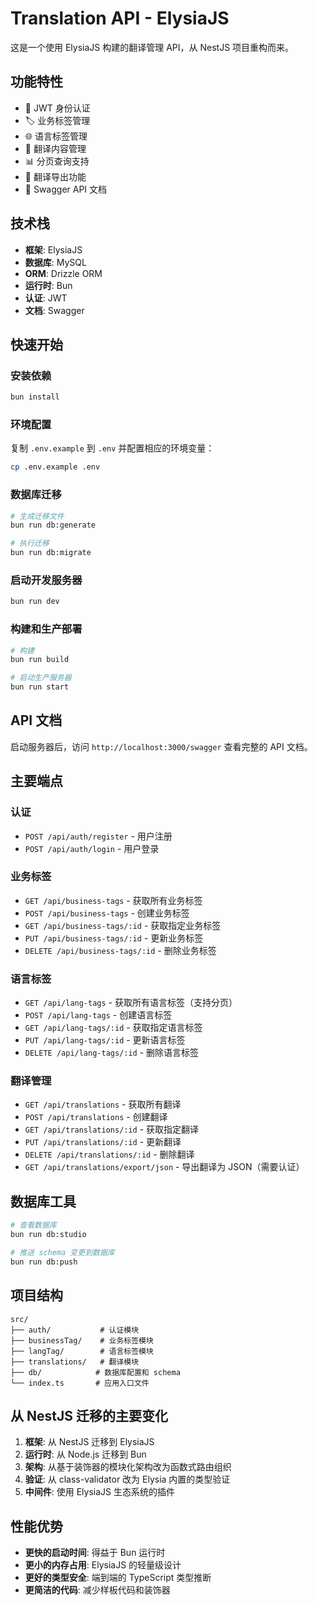 # Translation API - ElysiaJS

这是一个使用 ElysiaJS 构建的翻译管理 API，从 NestJS 项目重构而来。

## 功能特性

- 🔐 JWT 身份认证
- 🏷️ 业务标签管理
- 🌐 语言标签管理
- 📝 翻译内容管理
- 📊 分页查询支持
- 📁 翻译导出功能
- 📖 Swagger API 文档

## 技术栈

- **框架**: ElysiaJS
- **数据库**: MySQL
- **ORM**: Drizzle ORM
- **运行时**: Bun
- **认证**: JWT
- **文档**: Swagger

## 快速开始

### 安装依赖

```bash
bun install
```

### 环境配置

复制 `.env.example` 到 `.env` 并配置相应的环境变量：

```bash
cp .env.example .env
```

### 数据库迁移

```bash
# 生成迁移文件
bun run db:generate

# 执行迁移
bun run db:migrate
```

### 启动开发服务器

```bash
bun run dev
```

### 构建和生产部署

```bash
# 构建
bun run build

# 启动生产服务器
bun run start
```

## API 文档

启动服务器后，访问 `http://localhost:3000/swagger` 查看完整的 API 文档。

## 主要端点

### 认证
- `POST /api/auth/register` - 用户注册
- `POST /api/auth/login` - 用户登录

### 业务标签
- `GET /api/business-tags` - 获取所有业务标签
- `POST /api/business-tags` - 创建业务标签
- `GET /api/business-tags/:id` - 获取指定业务标签
- `PUT /api/business-tags/:id` - 更新业务标签
- `DELETE /api/business-tags/:id` - 删除业务标签

### 语言标签
- `GET /api/lang-tags` - 获取所有语言标签（支持分页）
- `POST /api/lang-tags` - 创建语言标签
- `GET /api/lang-tags/:id` - 获取指定语言标签
- `PUT /api/lang-tags/:id` - 更新语言标签
- `DELETE /api/lang-tags/:id` - 删除语言标签

### 翻译管理
- `GET /api/translations` - 获取所有翻译
- `POST /api/translations` - 创建翻译
- `GET /api/translations/:id` - 获取指定翻译
- `PUT /api/translations/:id` - 更新翻译
- `DELETE /api/translations/:id` - 删除翻译
- `GET /api/translations/export/json` - 导出翻译为 JSON（需要认证）

## 数据库工具

```bash
# 查看数据库
bun run db:studio

# 推送 schema 变更到数据库
bun run db:push
```

## 项目结构

```
src/
├── auth/           # 认证模块
├── businessTag/    # 业务标签模块
├── langTag/        # 语言标签模块
├── translations/   # 翻译模块
├── db/            # 数据库配置和 schema
└── index.ts       # 应用入口文件
```

## 从 NestJS 迁移的主要变化

1. **框架**: 从 NestJS 迁移到 ElysiaJS
2. **运行时**: 从 Node.js 迁移到 Bun
3. **架构**: 从基于装饰器的模块化架构改为函数式路由组织
4. **验证**: 从 class-validator 改为 Elysia 内置的类型验证
5. **中间件**: 使用 ElysiaJS 生态系统的插件

## 性能优势

- **更快的启动时间**: 得益于 Bun 运行时
- **更小的内存占用**: ElysiaJS 的轻量级设计
- **更好的类型安全**: 端到端的 TypeScript 类型推断
- **更简洁的代码**: 减少样板代码和装饰器

